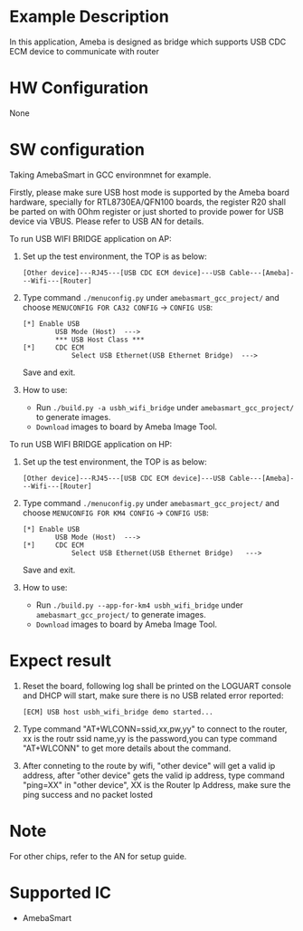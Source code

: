 # Example Description

In this application, Ameba is designed as bridge which supports USB CDC ECM device to communicate with router

# HW Configuration

None

# SW configuration

Taking AmebaSmart in GCC environmnet for example.

Firstly, please make sure USB host mode is supported by the Ameba board hardware, specially for RTL8730EA/QFN100 boards, the register R20 shall be parted on with 0Ohm register or just shorted to provide power for USB device via VBUS. Please refer to USB AN for details.

To run USB WIFI BRIDGE application on AP:
1. Set up the test environment, the TOP is as below:
	```
	[Other device]---RJ45---[USB CDC ECM device]---USB Cable---[Ameba]---Wifi---[Router]
	```

2. Type command `./menuconfig.py` under `amebasmart_gcc_project/` and choose `MENUCONFIG FOR CA32 CONFIG` -> `CONFIG USB`:
	```
	[*] Enable USB
			USB Mode (Host)  --->
			*** USB Host Class ***
	[*] 	CDC ECM
				Select USB Ethernet(USB Ethernet Bridge)  --->
	```
	Save and exit.

3. How to use:
   - Run `./build.py -a usbh_wifi_bridge` under `amebasmart_gcc_project/` to generate images.
   - `Download` images to board by Ameba Image Tool.

To run USB WIFI BRIDGE application on HP:
1. Set up the test environment, the TOP is as below:
	```
	[Other device]---RJ45---[USB CDC ECM device]---USB Cable---[Ameba]---Wifi---[Router]
	```

2. Type command `./menuconfig.py` under `amebasmart_gcc_project/` and choose `MENUCONFIG FOR KM4 CONFIG` -> `CONFIG USB`:
	```
	[*] Enable USB
			USB Mode (Host)  --->
	[*] 	CDC ECM
				Select USB Ethernet(USB Ethernet Bridge)   --->
	```
	Save and exit.

3. How to use:
   - Run `./build.py --app-for-km4 usbh_wifi_bridge` under `amebasmart_gcc_project/` to generate images.
   - `Download` images to board by Ameba Image Tool.

# Expect result

1. Reset the board, following log shall be printed on the LOGUART console and DHCP will start, make sure there is no USB related error reported:
	```
	[ECM] USB host usbh_wifi_bridge demo started...
	```

2. Type command "AT+WLCONN=ssid,xx,pw,yy" to connect to the router, xx is the routr ssid name,yy is the password,you can type command "AT+WLCONN" to get more details about the command.

3. After conneting to the route by wifi, "other device" will get a valid ip address, after "other device" gets the valid ip address,  type command "ping=XX" in "other device", XX is the Router Ip Address, make sure the ping success and no packet losted

# Note

For other chips, refer to the AN for setup guide.

# Supported IC

- AmebaSmart
